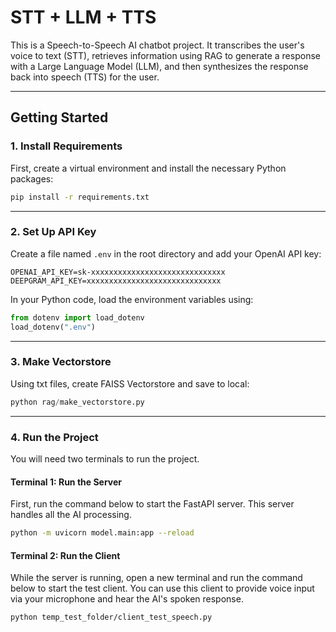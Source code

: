 # STT + LLM + TTS

This is a Speech-to-Speech AI chatbot project. It transcribes the user's voice to text (STT), retrieves information using RAG to generate a response with a Large Language Model (LLM), and then synthesizes the response back into speech (TTS) for the user.

---

## Getting Started

### 1. Install Requirements

First, create a virtual environment and install the necessary Python packages:

```bash
pip install -r requirements.txt
```

---

### 2. Set Up API Key

Create a file named `.env` in the root directory and add your OpenAI API key:

```env
OPENAI_API_KEY=sk-xxxxxxxxxxxxxxxxxxxxxxxxxxxxxx
DEEPGRAM_API_KEY=xxxxxxxxxxxxxxxxxxxxxxxxxxxxxx
```

In your Python code, load the environment variables using:

```python
from dotenv import load_dotenv
load_dotenv(".env")
```

---

### 3. Make Vectorstore

Using txt files, create FAISS Vectorstore and save to local:

```python
python rag/make_vectorstore.py
```

---

### 4. Run the Project
You will need two terminals to run the project.

#### Terminal 1: Run the Server

First, run the command below to start the FastAPI server. This server handles all the AI processing.

```bash
python -m uvicorn model.main:app --reload
```

#### Terminal 2: Run the Client

While the server is running, open a new terminal and run the command below to start the test client. You can use this client to provide voice input via your microphone and hear the AI's spoken response.
```bash
python temp_test_folder/client_test_speech.py
```
